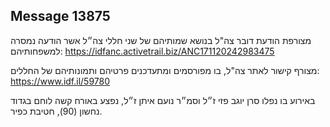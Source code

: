 ## Message 13875

מצורפת הודעת דובר צה"ל בנושא שמותיהם של שני חללי צה״ל אשר הודעה נמסרה למשפחותיהם: https://idfanc.activetrail.biz/ANC171120242983475

מצורף קישור לאתר צה"ל, בו מפורסמים ומתעדכנים פרטיהם ותמונותיהם של החללים: https://www.idf.il/59780

באירוע בו נפלו סרן יוגב פזי ז״ל וסמ״ר נועם איתן ז״ל, נפצע באורח קשה לוחם בגדוד נחשון (90), חטיבת כפיר.

